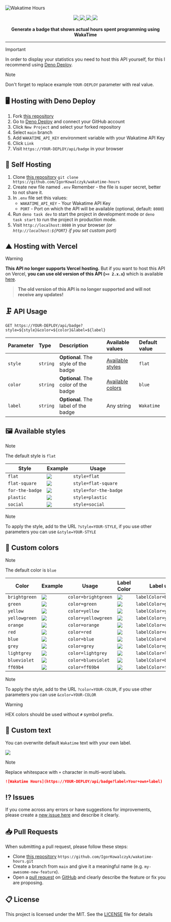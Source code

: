 ![Wakatime Hours](https://github.com/IgorKowalczyk/wakatime-hours/assets/49127376/b9480230-179b-4d24-9828-ef074a4d1d1a)

<div align="center">
 <a aria-label="Powered by" href="https://wakatime-hours.deno.dev">
  <img src="https://img.shields.io/static/v1?label=Powered%20by&message=Deno&color=blue&logo=deno">
 </a>
 <a aria-label="Badge" href="https://wakatime-hours.deno.dev">
  <img src="https://wakatime-hours.deno.dev/api/badge">
 </a>
 <a aria-label="Github License" href="https://github.com/igorkowalczyk/wakatime-hours/blob/main/license.md">
  <img src="https://img.shields.io/github/license/igorkowalczyk/wakatime-hours?color=blue&logo=github&label=License">
 </a>
 <a aria-label="Version" href="https://github.com/igorkowalczyk/wakatime-hours/releases">
  <img src="https://img.shields.io/github/v/release/igorkowalczyk/wakatime-hours?color=blue&logo=github&label=Version">
 </a>
 <br/>
 <br/>
 <b>Generate a badge that shows actual hours spent programming using WakaTime</b>
</div>

---

> [!IMPORTANT]
> In order to display your statistics you need to host this API yourself, for this I recommend using [Deno Deploy](https://deno.com/deploy).

> [!NOTE]
> Don't forget to replace example `YOUR-DEPLOY` parameter with real value.

## 🖥️ Hosting with Deno Deploy

1. Fork [this repository](https://github.com/IgorKowalczyk/wakatime-hours)
2. Go to [Deno Deploy](https://deno.com/deploy) and connect your GitHub account
3. Click `New Project` and select your forked repository
4. Select `main` branch
5. Add `WAKATIME_API_KEY` environment variable with your Wakatime API Key
6. Click `Link`
7. Visit `https://YOUR-DEPLOY/api/badge` in your browser

## 🔩 Self Hosting

1. Clone [this repository](https://github.com/igorkowalczyk/wakatime-hours) `git clone https://github.com/IgorKowalczyk/wakatime-hours`
2. Create new file named `.env` Remember - the file is super secret, better to not share it.
3. In `.env` file set this values:
   - `WAKATIME_API_KEY` - Your Wakatime API Key
   - `PORT` - Port on which the API will be available (optional, default: `8080`)
4. Run `deno task dev` to start the project in development mode or `deno task start` to run the project in production mode.
5. Visit `http://localhost:8080` in your browser _(or `http://localhost:${PORT}` if you set custom port)_

## ▲ Hosting with Vercel

> [!WARNING]
> **This API no longer supports Vercel hosting.** But if you want to host this API on Vercel, **you can use old version of this API (`>= 2.x.x`)** which is available [here](https://github.com/IgorKowalczyk/wakatime-hours/releases/tag/v2.1.0).

> **The old version of this API is no longer supported and will not receive any updates!**

## 🗜️ API Usage

```http
GET https://YOUR-DEPLOY/api/badge?style=${style}&color=${color}&label=${label}
```

| Parameter | Type     | Description                          | Available values                                | Default value |
| :-------- | :------- | :----------------------------------- | :---------------------------------------------- | :------------ |
| `style`   | `string` | **Optional**. The style of the badge | [Available styles](#%EF%B8%8F-available-styles) | `flat`        |
| `color`   | `string` | **Optional**. The color of the badge | [Available colors](#-custom-colors)             | `blue`        |
| `label`   | `string` | **Optional**. The label of the badge | Any string                                      | `Wakatime`    |

## 🖼️ Available styles

> [!NOTE]
> The default style is `flat`

| Style           | Example                                                            | Usage                 |
| --------------- | ------------------------------------------------------------------ | --------------------- |
| `flat`          | ![](https://wakatime-hours.deno.dev/api/badge?style=flat)          | `style=flat`          |
| `flat-square`   | ![](https://wakatime-hours.deno.dev/api/badge?style=flat-square)   | `style=flat-square`   |
| `for-the-badge` | ![](https://wakatime-hours.deno.dev/api/badge?style=for-the-badge) | `style=for-the-badge` |
| `plastic`       | ![](https://wakatime-hours.deno.dev/api/badge?style=plastic)       | `style=plastic`       |
| `social`        | ![](https://wakatime-hours.deno.dev/api/badge?style=social)        | `style=social`        |

> [!NOTE]
> To apply the style, add to the URL `?style=YOUR-STYLE`, if you use other parameters you can use `&style=YOUR-STYLE`

## 🎨 Custom colors

> [!NOTE]
> The default color is `blue`

| Color         | Example                                                                     | Usage               | Label Color                                                                      | Label usage              |
| ------------- | --------------------------------------------------------------------------- | ------------------- | -------------------------------------------------------------------------------- | ------------------------ |
| `brightgreen` | ![](https://wakatime-hours.deno.dev/api/badge?style=flat&color=brightgreen) | `color=brightgreen` | ![](https://wakatime-hours.deno.dev/api/badge?style=flat&labelColor=brightgreen) | `labelColor=brightgreen` |
| `green`       | ![](https://wakatime-hours.deno.dev/api/badge?style=flat&color=green)       | `color=green`       | ![](https://wakatime-hours.deno.dev/api/badge?style=flat&labelColor=green)       | `labelColor=green`       |
| `yellow`      | ![](https://wakatime-hours.deno.dev/api/badge?style=flat&color=yellow)      | `color=yellow`      | ![](https://wakatime-hours.deno.dev/api/badge?style=flat&labelColor=yellow)      | `labelColor=yellow`      |
| `yellowgreen` | ![](https://wakatime-hours.deno.dev/api/badge?style=flat&color=yellowgreen) | `color=yellowgreen` | ![](https://wakatime-hours.deno.dev/api/badge?style=flat&labelColor=yellowgreen) | `labelColor=yellowgreen` |
| `orange`      | ![](https://wakatime-hours.deno.dev/api/badge?style=flat&color=orange)      | `color=orange`      | ![](https://wakatime-hours.deno.dev/api/badge?style=flat&labelColor=orange)      | `labelColor=orange`      |
| `red`         | ![](https://wakatime-hours.deno.dev/api/badge?style=flat&color=red)         | `color=red`         | ![](https://wakatime-hours.deno.dev/api/badge?style=flat&labelColor=red)         | `labelColor=red`         |
| `blue`        | ![](https://wakatime-hours.deno.dev/api/badge?style=flat&color=blue)        | `color=blue`        | ![](https://wakatime-hours.deno.dev/api/badge?style=flat&labelColor=blue)        | `labelColor=blue`        |
| `grey`        | ![](https://wakatime-hours.deno.dev/api/badge?style=flat&color=grey)        | `color=grey`        | ![](https://wakatime-hours.deno.dev/api/badge?style=flat&labelColor=grey)        | `labelColor=grey`        |
| `lightgrey`   | ![](https://wakatime-hours.deno.dev/api/badge?style=flat&color=lightgrey)   | `color=lightgrey`   | ![](https://wakatime-hours.deno.dev/api/badge?style=flat&labelColor=lightgrey)   | `labelColor=lightgrey`   |
| `blueviolet`  | ![](https://wakatime-hours.deno.dev/api/badge?style=flat&color=blueviolet)  | `color=blueviolet`  | ![](https://wakatime-hours.deno.dev/api/badge?style=flat&labelColor=blueviolet)  | `labelColor=blueviolet`  |
| `ff69b4`      | ![](https://wakatime-hours.deno.dev/api/badge?style=flat&color=ff69b4)      | `color=ff69b4`      | ![](https://wakatime-hours.deno.dev/api/badge?style=flat&labelColor=ff69b4)      | `labelColor=ff69b4`      |

> [!NOTE]
> To apply the style, add to the URL `?color=YOUR-COLOR`, if you use other parameters you can use `&color=YOUR-COLOR`

> [!WARNING]
> HEX colors should be used without `#` symbol prefix.

## 📝 Custom text

You can overwrite default `Wakatime` text with your own label.

![](https://wakatime-hours.deno.dev/api/badge?label=Your+own+label&color=blue)

> [!NOTE]
> Replace whitespace with `+` character in multi-word labels.

```markdown
![Wakatime Hours](https://YOUR-DEPLOY/api/badge?label=Your+own+label)
```

## ⁉️ Issues

If you come across any errors or have suggestions for improvements, please create a [new issue here](https://github.com/igorkowalczyk/wakatime-hours/issues) and describe it clearly.

## 📥 Pull Requests

When submitting a pull request, please follow these steps:

- Clone [this repository](https://github.com/igorkowalczyk/wakatime-hours) `https://github.com/IgorKowalczyk/wakatime-hours.git`
- Create a branch from `main` and give it a meaningful name (e.g. `my-awesome-new-feature`).
- Open a [pull request](https://github.com/igorkowalczyk/wakatime-hours/pulls) on [GitHub](https://github.com/) and clearly describe the feature or fix you are proposing.

## 📋 License

This project is licensed under the MIT. See the [LICENSE](https://github.com/igorkowalczyk/wakatime-hours/blob/main/license.md) file for details
